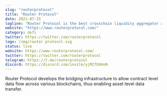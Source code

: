 ```yaml
---
slug: "routerprotocol"
title: "Router Protocol"
date: 2021-07-25
logline: "Router Protocol is the best crosschain liquidity aggregator and it is the future of Smart Order Routing."
website: "https://www.routerprotocol.com/"
category: defi
twitter: https://twitter.com/routerprotocol
logo: /img/router protocol.svg
status: live
website: https://www.routerprotocol.com/
twitter: https://twitter.com/routerprotocol
telegram: https://t.me/routerprotocol
discord: https://discord.com/invite/yjM2fUUHvN
---
```

Router Protocol develops the bridging infrastructure to allow contract level data flow across various blockchains, thus enabling asset level data transfer.
